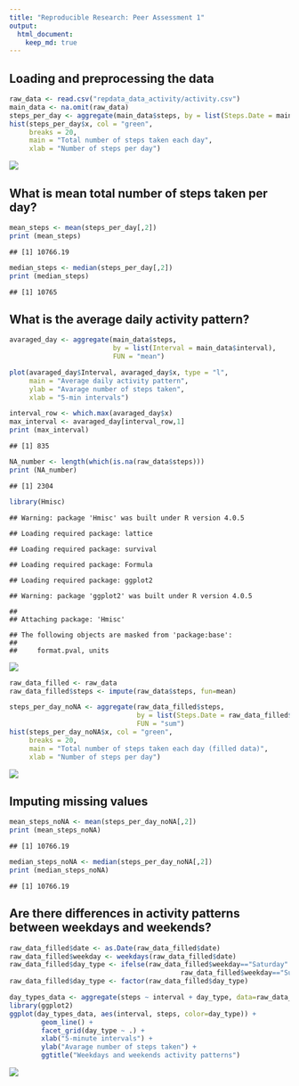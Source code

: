 ```yaml
---
title: "Reproducible Research: Peer Assessment 1"
output: 
  html_document:
    keep_md: true
---
```



## Loading and preprocessing the data

```r
raw_data <- read.csv("repdata_data_activity/activity.csv")
main_data <- na.omit(raw_data)
steps_per_day <- aggregate(main_data$steps, by = list(Steps.Date = main_data$date), FUN = "sum")
hist(steps_per_day$x, col = "green", 
     breaks = 20,
     main = "Total number of steps taken each day",
     xlab = "Number of steps per day")
```

![](PA1_template_files/figure-html/unnamed-chunk-1-1.png)<!-- -->

## What is mean total number of steps taken per day?

```r
mean_steps <- mean(steps_per_day[,2])
print (mean_steps)
```

```
## [1] 10766.19
```

```r
median_steps <- median(steps_per_day[,2])
print (median_steps)
```

```
## [1] 10765
```

## What is the average daily activity pattern?

```r
avaraged_day <- aggregate(main_data$steps, 
                          by = list(Interval = main_data$interval), 
                          FUN = "mean")

plot(avaraged_day$Interval, avaraged_day$x, type = "l", 
     main = "Average daily activity pattern", 
     ylab = "Avarage number of steps taken", 
     xlab = "5-min intervals")

interval_row <- which.max(avaraged_day$x)
max_interval <- avaraged_day[interval_row,1]
print (max_interval)
```

```
## [1] 835
```

```r
NA_number <- length(which(is.na(raw_data$steps)))
print (NA_number)
```

```
## [1] 2304
```

```r
library(Hmisc)
```

```
## Warning: package 'Hmisc' was built under R version 4.0.5
```

```
## Loading required package: lattice
```

```
## Loading required package: survival
```

```
## Loading required package: Formula
```

```
## Loading required package: ggplot2
```

```
## Warning: package 'ggplot2' was built under R version 4.0.5
```

```
## 
## Attaching package: 'Hmisc'
```

```
## The following objects are masked from 'package:base':
## 
##     format.pval, units
```

![](PA1_template_files/figure-html/unnamed-chunk-3-1.png)<!-- -->

```r
raw_data_filled <- raw_data
raw_data_filled$steps <- impute(raw_data$steps, fun=mean)

steps_per_day_noNA <- aggregate(raw_data_filled$steps, 
                                by = list(Steps.Date = raw_data_filled$date), 
                                FUN = "sum")
hist(steps_per_day_noNA$x, col = "green", 
     breaks = 20,
     main = "Total number of steps taken each day (filled data)",
     xlab = "Number of steps per day")
```

![](PA1_template_files/figure-html/unnamed-chunk-3-2.png)<!-- -->

## Imputing missing values

```r
mean_steps_noNA <- mean(steps_per_day_noNA[,2])
print (mean_steps_noNA)
```

```
## [1] 10766.19
```

```r
median_steps_noNA <- median(steps_per_day_noNA[,2])
print (median_steps_noNA)
```

```
## [1] 10766.19
```

## Are there differences in activity patterns between weekdays and weekends?

```r
raw_data_filled$date <- as.Date(raw_data_filled$date)
raw_data_filled$weekday <- weekdays(raw_data_filled$date)
raw_data_filled$day_type <- ifelse(raw_data_filled$weekday=="Saturday" |
                                           raw_data_filled$weekday=="Sunday", "Weekend", "Weekday" )
raw_data_filled$day_type <- factor(raw_data_filled$day_type)

day_types_data <- aggregate(steps ~ interval + day_type, data=raw_data_filled, mean)
library(ggplot2)
ggplot(day_types_data, aes(interval, steps, color=day_type)) + 
        geom_line() + 
        facet_grid(day_type ~ .) +
        xlab("5-minute intervals") + 
        ylab("Avarage number of steps taken") +
        ggtitle("Weekdays and weekends activity patterns")
```

![](PA1_template_files/figure-html/unnamed-chunk-5-1.png)<!-- -->
